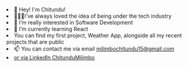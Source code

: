 <li>👋 Hey! I'm Chitundu!</li>
<li>👩🏽‍💻I've always loved the idea of being under the tech industry</li>
<li>👀 I’m really interested in Software Development</li>
<li>🌱 I’m currently learning React</li>
<li>You can find my first project, Weather App, alongside all my recent projects that are public</li>
<li>📫 You can contact me via email <a href="mailto:Milimbochitundu15@gmail.com" />milimbochitundu15@gmail.com </li>
<li> or via LinkedIn <a href="https://www.linkedin.com/in/chitundu-milimbo-1b6445255/" />ChitunduMilimbo</li>
